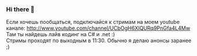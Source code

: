 ### Hi there 👋



Если хочешь пообщаться, подключайся к стримам на моем youtube канале: http://www.youtube.com/channel/UCbOgH6XlQURq9PnGfa4L4Mw  
Там ты найдешь лайв кодинг на C# и .net :)  
Стримы проходят по выходным в 11:30. Обычно я делаю анонсы заранее ;)

<!--
**pingvin1308/pingvin1308** is a ✨ _special_ ✨ repository because its `README.md` (this file) appears on your GitHub profile.

Here are some ideas to get you started:

- 🔭 I’m currently working on ...
- 🌱 I’m currently learning ...
- 👯 I’m looking to collaborate on ...
- 🤔 I’m looking for help with ...
- 💬 Ask me about ...
- 📫 How to reach me: ...
- 😄 Pronouns: ...
- ⚡ Fun fact: ...
-->
